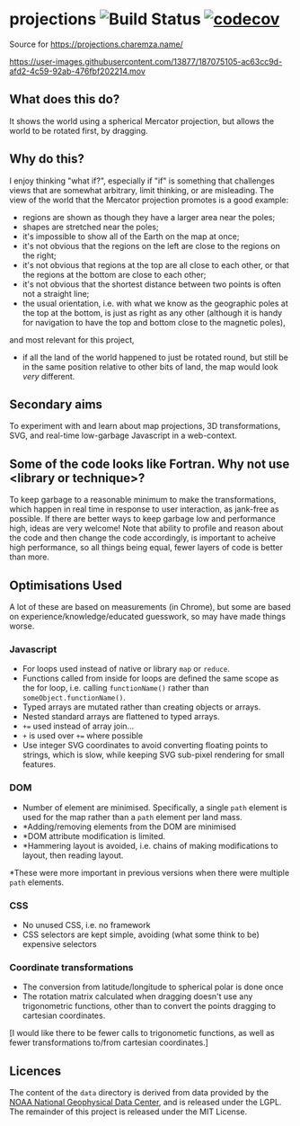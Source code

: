# projections ![Build Status](https://github.com/michalc/projections/actions/workflows/run-tests.yml/badge.svg?branch=master) [![codecov](https://codecov.io/gh/michalc/projections/branch/master/graph/badge.svg)](https://codecov.io/gh/michalc/projections)

Source for https://projections.charemza.name/

https://user-images.githubusercontent.com/13877/187075105-ac63cc9d-afd2-4c59-92ab-476fbf202214.mov

## What does this do?

It shows the world using a spherical Mercator projection, but allows the world to be rotated first, by dragging.

## Why do this?

I enjoy thinking "what if?", especially if "if" is something that challenges views that are somewhat arbitrary, limit thinking, or are misleading. The view of the world that the Mercator projection promotes is a good example:

  - regions are shown as though they have a larger area near the poles;
  - shapes are stretched near the poles;
  - it's impossible to show all of the Earth on the map at once;
  - it's not obvious that the regions on the left are close to the regions on the right;
  - it's not obvious that regions at the top are all close to each other, or that the regions at the bottom are close to each other;
  - it's not obvious that the shortest distance between two points is often not a straight line;
  - the usual orientation, i.e. with what we know as the geographic poles at the top at the bottom, is just as right as any other (although it is handy for navigation to have the top and bottom close to the magnetic poles),

and most relevant for this project,

  - if all the land of the world happened to just be rotated round, but still be in the same position relative to other bits of land, the map would look _very_ different.

## Secondary aims

To experiment with and learn about map projections, 3D transformations, SVG, and real-time low-garbage Javascript in a web-context.

## Some of the code looks like Fortran. Why not use &lt;library or technique&gt;?

To keep garbage to a reasonable minimum to make the transformations, which happen in real time in response to user interaction, as jank-free as possible. If there are better ways to keep garbage low and performance high, ideas are very welcome! Note that ability to profile and reason about the code and then change the code accordingly, is important to acheive high performance, so all things being equal, fewer layers of code is better than more.

## Optimisations Used

A lot of these are based on measurements (in Chrome), but some are based on experience/knowledge/educated guesswork, so may have made things worse.

### Javascript

- For loops used instead of native or library `map` or `reduce`.
- Functions called from inside for loops are defined the same scope as the for loop, i.e. calling `functionName()` rather than `someObject.functionName()`.
- Typed arrays are mutated rather than creating objects or arrays.
- Nested standard arrays are flattened to typed arrays.
- `+=` used instead of array join...
- `+` is used over `+=` where possible
- Use integer SVG coordinates to avoid converting floating points to strings, which is slow, while keeping SVG sub-pixel rendering for small features.

### DOM

- Number of element are minimised. Specifically, a single `path` element is used for the map rather than a `path` element per land mass.
- *Adding/removing elements from the DOM are minimised
- *DOM attribute modification is limited.
- *Hammering layout is avoided, i.e. chains of making modifications to layout, then reading layout.

*These were more important in previous versions when there were multiple `path` elements.

### CSS

- No unused CSS, i.e. no framework
- CSS selectors are kept simple, avoiding (what some think to be) expensive selectors

### Coordinate transformations

- The conversion from latitude/longitude to spherical polar is done once
- The rotation matrix calculated when dragging doesn't use any trigonometric functions, other than to convert the points dragging to cartesian coordinates.

[I would like there to be fewer calls to trigonometic functions, as well as fewer transformations to/from cartesian coordinates.]

## Licences

The content of the `data` directory is derived from data provided by the [NOAA National Geophysical Data Center](http://www.ngdc.noaa.gov/mgg/shorelines/shorelines.html), and is released under the LGPL. The remainder of this project is released under the MIT License.

